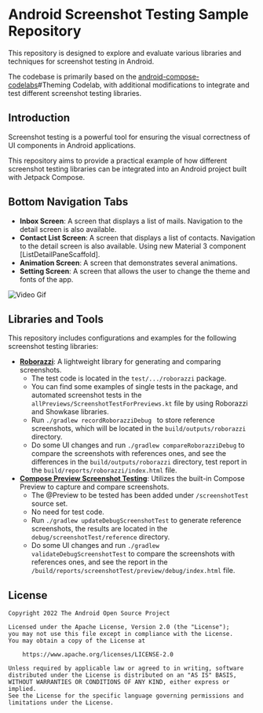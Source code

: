 # Android Screenshot Testing Sample Repository

This repository is designed to explore and evaluate various libraries and techniques for screenshot testing in Android. 

The codebase is primarily based on the [android-compose-codelabs](https://github.com/android/codelab-android-compose)#Theming Codelab, 
with additional modifications to integrate and test different screenshot testing libraries.

## Introduction

Screenshot testing is a powerful tool for ensuring the visual correctness of UI components in Android applications. 

This repository aims to provide a practical example of how different screenshot testing libraries can be integrated into an Android project built with Jetpack Compose.

## Bottom Navigation Tabs
- **Inbox Screen**: A screen that displays a list of mails. Navigation to the detail screen is also available.
- **Contact List Screen**: A screen that displays a list of contacts. Navigation to the detail screen is also available. Using new Material 3 component [ListDetailPaneScaffold].
- **Animation Screen**: A screen that demonstrates several animations.
- **Setting Screen**: A screen that allows the user to change the theme and fonts of the app.

![Video Gif](...)

## Libraries and Tools

This repository includes configurations and examples for the following screenshot testing libraries:

- **[Roborazzi](https://github.com/takahirom/roborazzi)**: A lightweight library for generating and comparing screenshots.
  - The test code is located in the `test/.../roborazzi` package. 
  - You can find some examples of single tests in the package, and automated screenshot tests in the `allPreviews/ScreenshotTestForPreviews.kt` file by using Roborazzi and Showkase libraries.
  - Run `./gradlew recordRoborazziDebug ` to store reference screenshots, which will be located in the `build/outputs/roborazzi` directory.
  - Do some UI changes and run `./gradlew compareRoborazziDebug` to compare the screenshots with references ones, and see the differences in the `build/outputs/roborazzi` directory, test report in the `build/reports/roborazzi/index.html` file.
- **[Compose Preview Screenshot Testing](https://developer.android.com/studio/preview/compose-screenshot-testing)**: Utilizes the built-in Compose Preview to capture and compare screenshots.
  - The @Preview to be tested has been added under `/screenshotTest` source set.
  - No need for test code.
  - Run `./gradlew updateDebugScreenshotTest` to generate reference screenshots, the results are located in the `debug/screenshotTest/reference` directory.
  - Do some UI changes and run `./gradlew validateDebugScreenshotTest` to compare the screenshots with references ones, and see the report in the `/build/reports/screenshotTest/preview/debug/index.html` file.

## License

```
Copyright 2022 The Android Open Source Project

Licensed under the Apache License, Version 2.0 (the "License");
you may not use this file except in compliance with the License.
You may obtain a copy of the License at

    https://www.apache.org/licenses/LICENSE-2.0

Unless required by applicable law or agreed to in writing, software
distributed under the License is distributed on an "AS IS" BASIS,
WITHOUT WARRANTIES OR CONDITIONS OF ANY KIND, either express or implied.
See the License for the specific language governing permissions and
limitations under the License.
```
